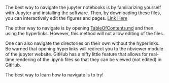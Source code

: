 The best way to navigate the jupyter notebooks is by familiarizing yourself with Jupyter and installing the software. Then, by downloading these files, you can interactively edit the figures and pages. [Link Here](http://jupyter.readthedocs.io/en/latest/install.html)

The other way to navigate is by opening [TableOfContents.md](TableOfContents.md) and then using the hyperlinks. However, this method will not allow editing of the files.

One can also navigate the directories on their own without the hyperlinks. Be warned that opening hyperlinks will redirect you to the nbviewer module of the jupyter website. GitHub has a nifty little feature that allows for real-time rendering of the .ipynb files so that they can be viewed (not edited) in GitHub.

The best way to learn how to navigate is to try!
